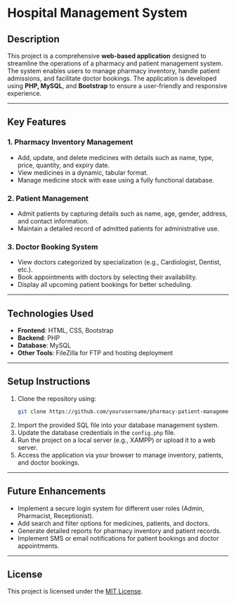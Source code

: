 # Hospital Management System

## Description
This project is a comprehensive **web-based application** designed to streamline the operations of a pharmacy and patient management system. The system enables users to manage pharmacy inventory, handle patient admissions, and facilitate doctor bookings. The application is developed using **PHP, MySQL**, and **Bootstrap** to ensure a user-friendly and responsive experience.

---

## Key Features

### 1. Pharmacy Inventory Management
- Add, update, and delete medicines with details such as name, type, price, quantity, and expiry date.
- View medicines in a dynamic, tabular format.
- Manage medicine stock with ease using a fully functional database.

### 2. Patient Management
- Admit patients by capturing details such as name, age, gender, address, and contact information.
- Maintain a detailed record of admitted patients for administrative use.

### 3. Doctor Booking System
- View doctors categorized by specialization (e.g., Cardiologist, Dentist, etc.).
- Book appointments with doctors by selecting their availability.
- Display all upcoming patient bookings for better scheduling.

---

## Technologies Used
- **Frontend**: HTML, CSS, Bootstrap  
- **Backend**: PHP  
- **Database**: MySQL  
- **Other Tools**: FileZilla for FTP and hosting deployment  

---

## Setup Instructions
1. Clone the repository using:  
   ```bash
   git clone https://github.com/yourusername/pharmacy-patient-management.git
   ```  
2. Import the provided SQL file into your database management system.  
3. Update the database credentials in the `config.php` file.  
4. Run the project on a local server (e.g., XAMPP) or upload it to a web server.  
5. Access the application via your browser to manage inventory, patients, and doctor bookings.

---

## Future Enhancements
- Implement a secure login system for different user roles (Admin, Pharmacist, Receptionist).  
- Add search and filter options for medicines, patients, and doctors.  
- Generate detailed reports for pharmacy inventory and patient records.  
- Implement SMS or email notifications for patient bookings and doctor appointments.  

---

## License
This project is licensed under the [MIT License](LICENSE).
